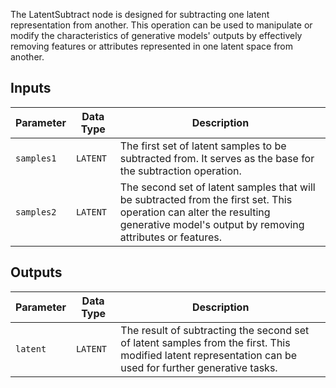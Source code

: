 
The LatentSubtract node is designed for subtracting one latent representation from another. This operation can be used to manipulate or modify the characteristics of generative models' outputs by effectively removing features or attributes represented in one latent space from another.

## Inputs

| Parameter    | Data Type | Description |
|--------------|-------------|-------------|
| `samples1`   | `LATENT`    | The first set of latent samples to be subtracted from. It serves as the base for the subtraction operation. |
| `samples2`   | `LATENT`    | The second set of latent samples that will be subtracted from the first set. This operation can alter the resulting generative model's output by removing attributes or features. |

## Outputs

| Parameter | Data Type | Description |
|-----------|-------------|-------------|
| `latent`  | `LATENT`    | The result of subtracting the second set of latent samples from the first. This modified latent representation can be used for further generative tasks. |
